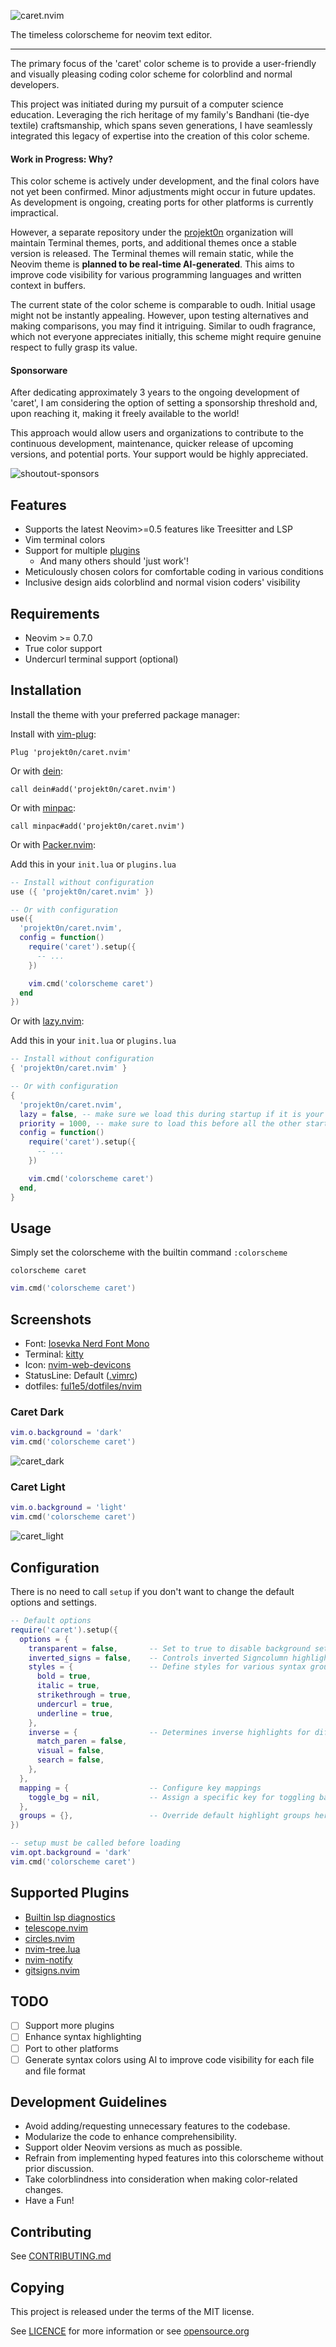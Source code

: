 ![caret.nvim](https://github.com/projekt0n/caret.nvim/assets/24286590/558ae624-ad21-42c9-b5af-8d0663b44998)

The timeless colorscheme for neovim text editor.

---

The primary focus of the 'caret' color scheme is to provide a user-friendly and visually pleasing coding color scheme for colorblind and normal developers.

This project was initiated during my pursuit of a computer science education. Leveraging the rich heritage of my family's Bandhani (tie-dye textile) craftsmanship, which spans seven generations, I have seamlessly integrated this legacy of expertise into the creation of this color scheme.

#### Work in Progress: Why?

This color scheme is actively under development, and the final colors have not yet been confirmed. Minor adjustments might occur in future updates. As development is ongoing, creating ports for other platforms is currently impractical.

However, a separate repository under the [projekt0n](https://github.com/projekt0n) organization will maintain Terminal themes, ports, and additional themes once a stable version is released. The Terminal themes will remain static, while the Neovim theme is **planned to be real-time AI-generated**. This aims to improve code visibility for various programming languages and written context in buffers.

The current state of the color scheme is comparable to oudh. Initial usage might not be instantly appealing. However, upon testing alternatives and making comparisons, you may find it intriguing. Similar to oudh fragrance, which not everyone appreciates initially, this scheme might require genuine respect to fully grasp its value.

#### Sponsorware

After dedicating approximately 3 years to the ongoing development of 'caret', I am considering the option of setting a sponsorship threshold and, upon reaching it, making it freely available to the world!

This approach would allow users and organizations to contribute to the continuous development, maintenance, quicker release of upcoming versions, and potential ports. Your support would be highly appreciated.

<!-- If you're interested, you can learn more about 'sponsor-spotlight' on
 https://dev.to/ful1e5/lets-give-recognition-to-those-supporting-our-work-on-github-sponsors-b00 -->

![shoutout-sponsors](https://sponsor-spotlight.vercel.app/sponsor?login=ful1e5)

## Features

- Supports the latest Neovim>=0.5 features like Treesitter and LSP
- Vim terminal colors
- Support for multiple [plugins](#supported-plugins)
  - And many others should 'just work'!
- Meticulously chosen colors for comfortable coding in various conditions
- Inclusive design aids colorblind and normal vision coders' visibility

## Requirements

- Neovim >= 0.7.0
- True color support
- Undercurl terminal support (optional)

## Installation

Install the theme with your preferred package manager:

Install with [vim-plug](https://github.com/junegunn/vim-plug):

```vim
Plug 'projekt0n/caret.nvim'
```

Or with [dein](https://github.com/Shougo/dein.vim):

```vim
call dein#add('projekt0n/caret.nvim')
```

Or with [minpac](https://github.com/k-takata/minpac):

```vim
call minpac#add('projekt0n/caret.nvim')
```

Or with [Packer.nvim](https://github.com/wbthomason/packer.nvim):

Add this in your `init.lua` or `plugins.lua`

```lua
-- Install without configuration
use ({ 'projekt0n/caret.nvim' })

-- Or with configuration
use({
  'projekt0n/caret.nvim',
  config = function()
    require('caret').setup({
      -- ...
    })

    vim.cmd('colorscheme caret')
  end
})
```

Or with [lazy.nvim](https://github.com/folke/lazy.nvim):

Add this in your `init.lua` or `plugins.lua`

```lua
-- Install without configuration
{ 'projekt0n/caret.nvim' }

-- Or with configuration
{
  'projekt0n/caret.nvim',
  lazy = false, -- make sure we load this during startup if it is your main colorscheme
  priority = 1000, -- make sure to load this before all the other start plugins
  config = function()
    require('caret').setup({
      -- ...
    })

    vim.cmd('colorscheme caret')
  end,
}
```

## Usage

Simply set the colorscheme with the builtin command `:colorscheme`

```vim
colorscheme caret
```

```lua
vim.cmd('colorscheme caret')
```

## Screenshots

- Font:
  [Iosevka Nerd Font Mono](https://github.com/ryanoasis/nerd-fonts/tree/master/patched-fonts/Iosevka)
- Terminal:
  [kitty](https://sw.kovidgoyal.net/kitty)
- Icon:
  [nvim-web-devicons](https://github.com/kyazdani42/nvim-web-devicons)
- StatusLine: Default
  ([.vimrc](https://github.com/ful1e5/dotfiles/blob/main/nvim/.config/nvim/lua/ful1e5/statusline.lua))
- dotfiles:
  [ful1e5/dotfiles/nvim](https://github.com/ful1e5/dotfiles/tree/main/nvim/.config/nvim)

### Caret Dark

```lua
vim.o.background = 'dark'
vim.cmd('colorscheme caret')
```

![caret_dark](https://github.com/projekt0n/caret.nvim/assets/24286590/dadb52aa-dba6-45be-a8c3-16780900af45)

### Caret Light

```lua
vim.o.background = 'light'
vim.cmd('colorscheme caret')
```

![caret_light](https://github.com/projekt0n/caret.nvim/assets/24286590/3cf638c7-76dd-444f-9097-9f8fa721917e)

## Configuration

There is no need to call `setup` if you don't want to change the default options and settings.

```lua
-- Default options
require('caret').setup({
  options = {
    transparent = false,       -- Set to true to disable background setting
    inverted_signs = false,    -- Controls inverted Signcolumn highlighting
    styles = {                 -- Define styles for various syntax groups
      bold = true,
      italic = true,
      strikethrough = true,
      undercurl = true,
      underline = true,
    },
    inverse = {                -- Determines inverse highlights for different types
      match_paren = false,
      visual = false,
      search = false,
    },
  },
  mapping = {                  -- Configure key mappings
    toggle_bg = nil,           -- Assign a specific key for toggling background
  },
  groups = {},                 -- Override default highlight groups here
})

-- setup must be called before loading
vim.opt.background = 'dark'
vim.cmd('colorscheme caret')
```

## Supported Plugins

- [Builtin lsp diagnostics](https://neovim.io/doc/user/lsp.html)
- [telescope.nvim](https://github.com/nvim-telescope/telescope.nvim)
- [circles.nvim](https://github.com/projekt0n/circles.nvim)
- [nvim-tree.lua](https://github.com/kyazdani42/nvim-tree.lua)
- [nvim-notify](https://github.com/rcarriga/nvim-notify)
- [gitsigns.nvim](https://github.com/lewis6991/gitsigns.nvim)

## TODO

- [ ] Support more plugins
- [ ] Enhance syntax highlighting
- [ ] Port to other platforms
- [ ] Generate syntax colors using AI to improve code visibility for each file and file format

## Development Guidelines

- Avoid adding/requesting unnecessary features to the codebase.
- Modularize the code to enhance comprehensibility.
- Support older Neovim versions as much as possible.
- Refrain from implementing hyped features into this colorscheme without prior discussion.
- Take colorblindness into consideration when making color-related changes.
- Have a Fun!

## Contributing

See [CONTRIBUTING.md](./CONTRIBUTING.md)

## Copying

This project is released under the terms of the MIT license.

See [LICENCE](./LICENSE) for more information or see [opensource.org](https://opensource.org/licenses/MIT)
